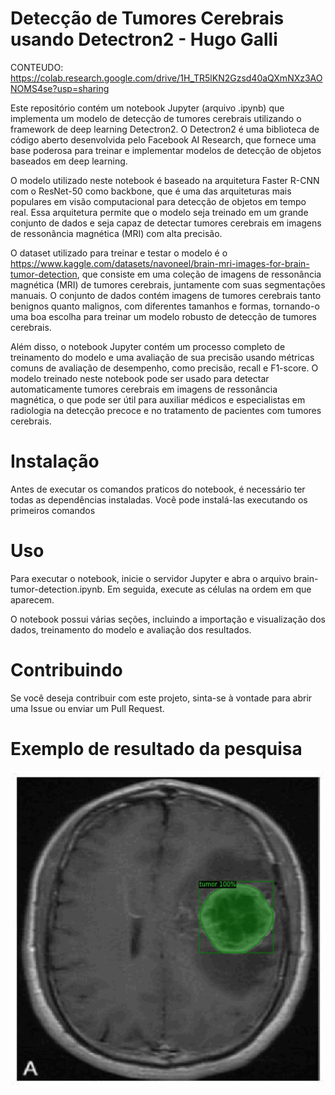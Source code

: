 # Detecção de Tumores Cerebrais usando Detectron2 - Hugo Galli
CONTEUDO: https://colab.research.google.com/drive/1H_TR5lKN2Gzsd40aQXmNXz3AONOMS4se?usp=sharing


Este repositório contém um notebook Jupyter (arquivo .ipynb) que implementa um modelo de detecção de tumores cerebrais utilizando o framework de deep learning Detectron2. O Detectron2 é uma biblioteca de código aberto desenvolvida pelo Facebook AI Research, que fornece uma base poderosa para treinar e implementar modelos de detecção de objetos baseados em deep learning.

O modelo utilizado neste notebook é baseado na arquitetura Faster R-CNN com o ResNet-50 como backbone, que é uma das arquiteturas mais populares em visão computacional para detecção de objetos em tempo real. Essa arquitetura permite que o modelo seja treinado em um grande conjunto de dados e seja capaz de detectar tumores cerebrais em imagens de ressonância magnética (MRI) com alta precisão.

O dataset utilizado para treinar e testar o modelo é o https://www.kaggle.com/datasets/navoneel/brain-mri-images-for-brain-tumor-detection, que consiste em uma coleção de imagens de ressonância magnética (MRI) de tumores cerebrais, juntamente com suas segmentações manuais. O conjunto de dados contém imagens de tumores cerebrais tanto benignos quanto malignos, com diferentes tamanhos e formas, tornando-o uma boa escolha para treinar um modelo robusto de detecção de tumores cerebrais.

Além disso, o notebook Jupyter contém um processo completo de treinamento do modelo e uma avaliação de sua precisão usando métricas comuns de avaliação de desempenho, como precisão, recall e F1-score. O modelo treinado neste notebook pode ser usado para detectar automaticamente tumores cerebrais em imagens de ressonância magnética, o que pode ser útil para auxiliar médicos e especialistas em radiologia na detecção precoce e no tratamento de pacientes com tumores cerebrais.

# Instalação
Antes de executar os comandos praticos do notebook, é necessário ter todas as dependências instaladas. Você pode instalá-las executando os primeiros comandos


# Uso
Para executar o notebook, inicie o servidor Jupyter e abra o arquivo brain-tumor-detection.ipynb. Em seguida, execute as células na ordem em que aparecem.

O notebook possui várias seções, incluindo a importação e visualização dos dados, treinamento do modelo e avaliação dos resultados.

# Contribuindo
Se você deseja contribuir com este projeto, sinta-se à vontade para abrir uma Issue ou enviar um Pull Request.

# Exemplo de resultado da pesquisa
![](https://github.com/hugogalli/BrainTumorSegmentation/blob/main/result_ex.gif)
